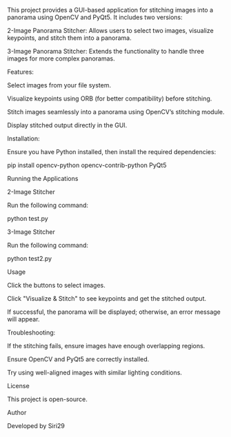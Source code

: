 This project provides a GUI-based application for stitching images into a panorama using OpenCV and PyQt5. It includes two versions:

2-Image Panorama Stitcher: Allows users to select two images, visualize keypoints, and stitch them into a panorama.

3-Image Panorama Stitcher: Extends the functionality to handle three images for more complex panoramas.

Features:

Select images from your file system.

Visualize keypoints using ORB (for better compatibility) before stitching.

Stitch images seamlessly into a panorama using OpenCV’s stitching module.

Display stitched output directly in the GUI.

Installation:

Ensure you have Python installed, then install the required dependencies:

pip install opencv-python opencv-contrib-python PyQt5

Running the Applications

2-Image Stitcher

Run the following command:

python test.py


3-Image Stitcher

Run the following command:

python test2.py

Usage

Click the buttons to select images.

Click "Visualize & Stitch" to see keypoints and get the stitched output.

If successful, the panorama will be displayed; otherwise, an error message will appear.


Troubleshooting:

If the stitching fails, ensure images have enough overlapping regions.

Ensure OpenCV and PyQt5 are correctly installed.

Try using well-aligned images with similar lighting conditions.

License

This project is open-source.

Author

Developed by Siri29

